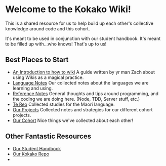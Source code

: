 <!-- TITLE: Home -->
<!-- SUBTITLE: We are Awesome! -->

# Welcome to the Kokako Wiki!

This is a shared resource for us to help build up each other's collective knowledge around code and this cohort.  

It's meant to be used in conjunction with our student handbook.  It's meant to be filled up with...who knows!  That's up to us!

## Best Places to Start

* [An Introduction to how to wiki](wiki-introduction)
A guide written by yr man Zach about using Wikis as a magical practice.
* [Language Notes](language-notes)
Our collected notes about the languages we are learning and using.
* [Reference Notes](reference-notes)
General thoughts and tips around programming, and the coding we are doing here. (Node, TDD, Server stuff, etc.)
* [Te Reo](te-reo)
Collected studies for the Maori language.
* [Our Projects](our-projects/index)
Collected notes and strategies for our different cohort projects.
*  [Our Cohort](our-cohort)
Nice things we've collected about each other!

## Other Fantastic Resources
- [Our Student Handbook](https://github.com/Kokako-2018/student-handbook)
- [Our Kokako Repo](https://github.com/Kokako-2018)
- 
